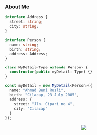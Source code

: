 ### About Me

```typescript
interface Address {
  street: string;
  city: string;
}

interface Person {
  name: string;
  birth: string;
  address: Address;
}

class MyDetail<Type extends Person> {
  constructor(public myDetail: Type) {}
}

const myDetail = new MyDetail<Person>({
  name: "Ahmad Beni Rusli",
  birth: "Cilacap, 23 July 2005",
  address: {
    street: "Jln. Cipari no 4",
    city: "Cilacap"
  }
});
```

<p align="center" style="width: 100%;"><a href="https://github.com/Abrazax56"><img src="https://github-readme-stats.vercel.app/api/top-langs/?username=Abrazax56&theme=dark&layout=compact"></a></p>
